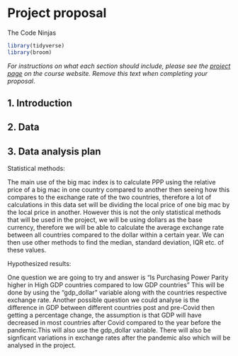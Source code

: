 Project proposal
================
The Code Ninjas

``` r
library(tidyverse)
library(broom)
```

*For instructions on what each section should include, please see the
[project page](https://idsed.digital/assessments/project/#proposal) on
the course website. Remove this text when completing your proposal*.

## 1. Introduction

## 2. Data

## 3. Data analysis plan

Statistical methods:

The main use of the big mac index is to calculate PPP using the relative
price of a big mac in one country compared to another then seeing how
this compares to the exchange rate of the two countries, therefore a lot
of calculations in this data set will be dividing the local price of one
big mac by the local price in another. However this is not the only
statistical methods that will be used in the project, we will be using
dollars as the base currency, therefore we will be able to calculate the
average exchange rate between all countries compared to the dollar
within a certain year. We can then use other methods to find the median,
standard deviation, IQR etc. of these values.

Hypothesized results:

One question we are going to try and answer is “Is Purchasing Power
Parity higher in High GDP countries compared to low GDP countries” This
will be done by using the “gdp\_dollar” variable along with the
countries respective exchange rate. Another possible question we could
analyse is the difference in GDP between different countries post and
pre-Covid then getting a percentage change, the assumption is that GDP
will have decreased in most countries after Covid compared to the year
before the pandemic.This will also use the gdp\_dollar variable. There
will also be signficant variations in exchange rates after the pandemic
also which will be analysed in the project.
